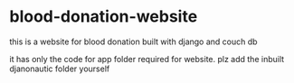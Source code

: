 # blood-donation-website
this is a website for blood donation built with django and couch db 

it has only the code for app folder required for website.
plz add the inbuilt djanonautic folder yourself
